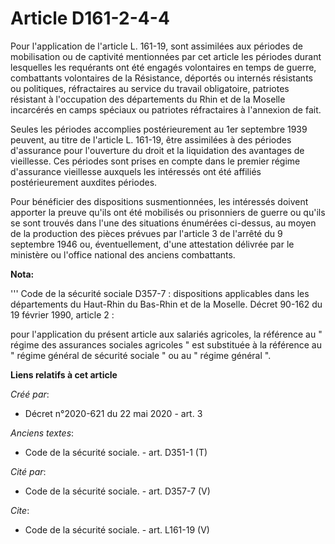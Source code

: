 # Article D161-2-4-4

Pour l'application de l'article L. 161-19, sont assimilées aux périodes de mobilisation ou de captivité mentionnées par cet
article les périodes durant lesquelles les requérants ont été engagés volontaires en temps de guerre, combattants volontaires
de la Résistance, déportés ou internés résistants ou politiques, réfractaires au service du travail obligatoire, patriotes
résistant à l'occupation des départements du Rhin et de la Moselle incarcérés en camps spéciaux ou patriotes réfractaires à
l'annexion de fait. 

Seules les périodes accomplies postérieurement au 1er septembre 1939 peuvent, au titre de l'article L. 161-19, être
assimilées à des périodes d'assurance pour l'ouverture du droit et la liquidation des avantages de vieillesse. Ces périodes
sont prises en compte dans le premier régime d'assurance vieillesse auxquels les intéressés ont été affiliés postérieurement
auxdites périodes. 

Pour bénéficier des dispositions susmentionnées, les intéressés doivent apporter la preuve qu'ils ont été mobilisés ou
prisonniers de guerre ou qu'ils se sont trouvés dans l'une des situations énumérées ci-dessus, au moyen de la production des
pièces prévues par l'article 3 de l'arrêté du 9 septembre 1946 ou, éventuellement, d'une attestation délivrée par le
ministère ou l'office national des anciens combattants.

**Nota:**

'''   Code de la sécurité sociale D357-7 : dispositions applicables dans les départements du Haut-Rhin du Bas-Rhin et de la
Moselle.   Décret 90-162 du 19 février 1990, article 2 : 

pour l'application du présent article aux salariés agricoles, la référence au " régime des assurances sociales agricoles "
est substituée à la référence au " régime général de sécurité sociale " ou au " régime général ".

**Liens relatifs à cet article**

_Créé par_:

  - Décret n°2020-621 du 22 mai 2020 - art. 3

_Anciens textes_:

  - Code de la sécurité sociale. - art. D351-1 (T)

_Cité par_:

  - Code de la sécurité sociale. - art. D357-7 (V)

_Cite_:

  - Code de la sécurité sociale. - art. L161-19 (V)
